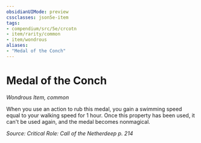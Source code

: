```yaml
---
obsidianUIMode: preview
cssclasses: json5e-item
tags:
- compendium/src/5e/crcotn
- item/rarity/common
- item/wondrous
aliases: 
- "Medal of the Conch"
---
```

# Medal of the Conch
*Wondrous Item, common*  


When you use an action to rub this medal, you gain a swimming speed equal to your walking speed for 1 hour. Once this property has been used, it can't be used again, and the medal becomes nonmagical.

*Source: Critical Role: Call of the Netherdeep p. 214*